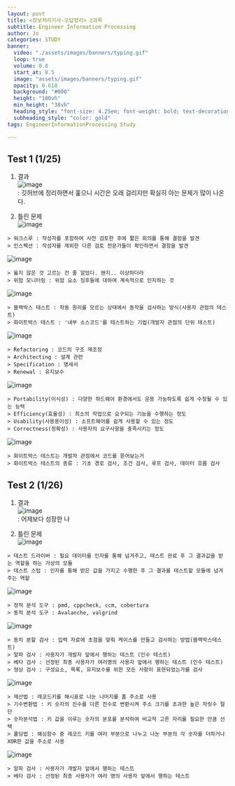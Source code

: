 ```yaml
---
layout: post
title: <정보처리기사-오답정리> 2과목 
subtitle: Engineer Information Processing
author: Jo
categories: STUDY
banner:
  video: "./assets/images/banners/typing.gif"
  loop: true
  volume: 0.8
  start_at: 8.5
  image: "assets/images/banners/typing.gif"
  opacity: 0.618
  background: "#000"
  height: "100vh"
  min_height: "38vh"
  heading_style: "font-size: 4.25em; font-weight: bold; text-decoration: underline"
  subheading_style: "color: gold"
tags: EngineerInformationProcessing Study

---
```



## Test 1 (1/25)

1. 결과 <br>
![image](https://github.com/CheeseYoung/Cheeseyoung.github.io/assets/132384527/d05b0fc8-77ae-44d8-986a-305ed1c90601) <br>
: 깃허브에 정리하면서 훑으니 시간은 오래 걸리지만 확실히 아는 문제가 많이 나온다.

2. 틀린 문제 <br>
![image](https://github.com/CheeseYoung/Cheeseyoung.github.io/assets/132384527/d17d0e27-e326-42f3-a067-4f93fb77313a)

```
> 워크스루 : 작성자를 포함하여 사전 검토한 후에 짧은 회의를 통해 결함을 발견
> 인스펙션 : 작성자를 제외한 다른 검토 전문가들이 확인하면서 결함을 발견
```

![image](https://github.com/CheeseYoung/Cheeseyoung.github.io/assets/132384527/08fb41ac-4a23-4175-9ef7-a9237a97560a)

```
> 옳지 않은 것 고르는 건 줄 알았다. 왠지.. 이상하더라
> 위험 모니터링 : 위험 요소 징후들에 대하여 계속적으로 인지하는 것
```

![image](https://github.com/CheeseYoung/Cheeseyoung.github.io/assets/132384527/3460c3ff-d3b4-4195-85c8-c04148bee4a9)

```
> 블랙박스 테스트 : 작동 원리를 모르는 상태에서 동작을 검사하는 방식(사용자 관점의 테스트)
> 화이트박스 테스트 : '내부 소스코드'를 테스트하는 기법(개발자 관점의 단위 테스트)
```

![image](https://github.com/CheeseYoung/Cheeseyoung.github.io/assets/132384527/98540d86-ba99-49eb-b0d9-7abe8143267b)

```
> Refactoring : 코드의 구조 재조정
> Architecting : 설계 관련
> Specification : 명세서
> Renewal : 유지보수
```

![image](https://github.com/CheeseYoung/Cheeseyoung.github.io/assets/132384527/63d0d860-ee39-4857-8cea-50052382a9df)

```
> Portability(이식성) : 다양한 하드웨어 환경에서도 운용 가능하도록 쉽게 수정될 수 있는 능력
> Efficiency(효율성) : 최소의 작업으로 요구되는 기능을 수행하는 정도
> Usability(사용용이성) : 소프트웨어를 쉽게 사용할 수 있는 정도
> Correctness(정확성) : 사용자의 요구사항을 충족시키는 정도
```

![image](https://github.com/CheeseYoung/Cheeseyoung.github.io/assets/132384527/2bd62851-2513-4b57-a2b2-e627a395fd3e)

```
> 화이트박스 테스트는 개발자 관점에서 코드를 뜯어보는거
> 화이트박스 테스트의 종류 : 기초 경로 검사, 조건 검사, 루프 검사, 데이터 흐름 검사
```

## Test 2 (1/26)

1. 결과 <br>
![image](https://github.com/CheeseYoung/Cheeseyoung.github.io/assets/132384527/66a76d71-4ab5-4912-a5e3-140052f4985f) <br>
: 어제보다 성장한 나

2. 틀린 문제 <br>
![image](https://github.com/CheeseYoung/Cheeseyoung.github.io/assets/132384527/3e6f67d0-ff85-404d-b9be-b87bbd3aca5d)

```
> 테스트 드라이버 : 필요 데이터를 인자를 통해 넘겨주고, 테스트 완료 후 그 결과값을 받는 역할을 하는 가상의 모듈
> 테스트 스텁 : 인자를 통해 받은 값을 가지고 수행한 후 그 결과를 테스트할 모듈에 넘겨주는 역할
```

![image](https://github.com/CheeseYoung/Cheeseyoung.github.io/assets/132384527/a359d112-615e-4b43-a6e5-efb30bdab7f8)

```
> 정적 분석 도구 : pmd, cppcheck, ccm, cobertura
> 동적 분석 도구 : Avalanche, valgrind
```

![image](https://github.com/CheeseYoung/Cheeseyoung.github.io/assets/132384527/742c11fb-0f80-492b-8678-84d8e1bc2af7)

```
> 동치 분할 검사 : 입력 자료에 초점을 맞춰 케이스를 만들고 검사하는 방법(블랙박스테스트)
> 알파 검사 : 사용자가 개발자 앞에서 행하는 테스트 (인수 테스트)
> 베타 검사 : 선정된 최종 사용자가 여러명의 사용자 앞에서 행하는 테스트 (인수 테스트)
> 형상 검사 : 구성요소, 목록, 유지보수를 위한 모든 사항이 표현되었는가를 검사
```

![image](https://github.com/CheeseYoung/Cheeseyoung.github.io/assets/132384527/91600fec-e967-4b72-8218-da1011ea6e3d)

```
> 제산법 : 레코드키를 해시표로 나눈 나머지를 홈 주소로 사용
> 기수변환법 : 키 숫자의 진수를 다른 진수로 변환시켜 주소 크기를 초과한 높은 자릿수 절단
> 숫자분석법 : 키 값을 이루는 숫자의 분포를 분석하여 비교적 고른 자리를 필요한 만큼 선택
> 폴딩법 : 해싱함수 중 레코드 키를 여러 부분으로 나누고 나눈 부분의 각 숫자를 더하거나 XOR한 값을 주소로 사용
```

![image](https://github.com/CheeseYoung/Cheeseyoung.github.io/assets/132384527/55df1358-d213-432b-8b60-ef55ad8bf1bd)

```
> 알파 검사 : 사용자가 개발자 앞에서 행하는 테스트
> 베타 검사 : 선정된 최종 사용자가 여러 명의 사용자 앞에서 행하는 테스트
```







